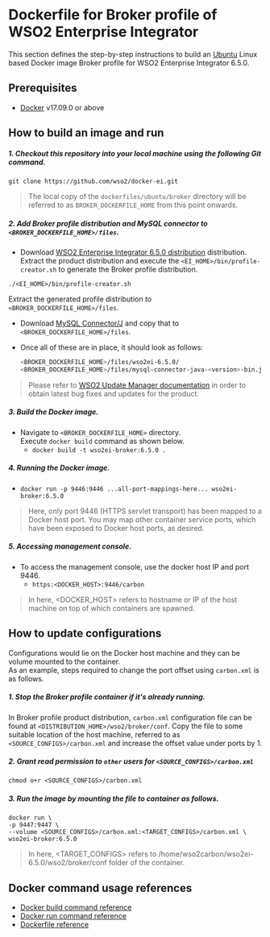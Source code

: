 # Dockerfile for Broker profile of WSO2 Enterprise Integrator #
This section defines the step-by-step instructions to build an [Ubuntu](https://hub.docker.com/_/ubuntu/) Linux based Docker image
Broker profile for WSO2 Enterprise Integrator 6.5.0.

## Prerequisites

* [Docker](https://www.docker.com/get-docker) v17.09.0 or above


## How to build an image and run
##### 1. Checkout this repository into your local machine using the following Git command.
```
git clone https://github.com/wso2/docker-ei.git
```

>The local copy of the `dockerfiles/ubuntu/broker` directory will be referred to as `BROKER_DOCKERFILE_HOME` from this point onwards.

##### 2. Add Broker profile distribution and MySQL connector to `<BROKER_DOCKERFILE_HOME>/files`.

- Download [WSO2 Enterprise Integrator 6.5.0 distribution](https://wso2.com/integration/) distribution.
Extract the product distribution and execute the `<EI_HOME>/bin/profile-creator.sh` to generate the Broker
profile distribution.

```
./<EI_HOME>/bin/profile-creator.sh
``` 

Extract the generated profile distribution to `<BROKER_DOCKERFILE_HOME>/files`.

- Download [MySQL Connector/J](https://downloads.mysql.com/archives/c-j)
and copy that to `<BROKER_DOCKERFILE_HOME>/files`.
- Once all of these are in place, it should look as follows:

  ```bash
  <BROKER_DOCKERFILE_HOME>/files/wso2ei-6.5.0/
  <BROKER_DOCKERFILE_HOME>/files/mysql-connector-java-<version>-bin.jar
  ```
  
>Please refer to [WSO2 Update Manager documentation]( https://docs.wso2.com/display/WUM300/WSO2+Update+Manager)
in order to obtain latest bug fixes and updates for the product.

##### 3. Build the Docker image.
- Navigate to `<BROKER_DOCKERFILE_HOME>` directory. <br>
  Execute `docker build` command as shown below.
    + `docker build -t wso2ei-broker:6.5.0 .`
    
##### 4. Running the Docker image.
- `docker run -p 9446:9446 ...all-port-mappings-here... wso2ei-broker:6.5.0`
>Here, only port 9446 (HTTPS servlet transport) has been mapped to a Docker host port.
You may map other container service ports, which have been exposed to Docker host ports, as desired.

##### 5. Accessing management console.
- To access the management console, use the docker host IP and port 9446.
    + `https:<DOCKER_HOST>:9446/carbon`
    
>In here, <DOCKER_HOST> refers to hostname or IP of the host machine on top of which containers are spawned.


## How to update configurations
Configurations would lie on the Docker host machine and they can be volume mounted to the container. <br>
As an example, steps required to change the port offset using `carbon.xml` is as follows.

##### 1. Stop the Broker profile container if it's already running.
In Broker profile product distribution, `carbon.xml` configuration file can be found at `<DISTRIBUTION_HOME>/wso2/broker/conf`.
Copy the file to some suitable location of the host machine, referred to as `<SOURCE_CONFIGS>/carbon.xml` and
increase the offset value under ports by 1.

##### 2. Grant read permission to `other` users for `<SOURCE_CONFIGS>/carbon.xml`
```
chmod o+r <SOURCE_CONFIGS>/carbon.xml
```

##### 3. Run the image by mounting the file to container as follows.
```
docker run \
-p 9447:9447 \
--volume <SOURCE_CONFIGS>/carbon.xml:<TARGET_CONFIGS>/carbon.xml \
wso2ei-broker:6.5.0
```

>In here, <TARGET_CONFIGS> refers to /home/wso2carbon/wso2ei-6.5.0/wso2/broker/conf folder of the container.


## Docker command usage references

* [Docker build command reference](https://docs.docker.com/engine/reference/commandline/build/)
* [Docker run command reference](https://docs.docker.com/engine/reference/run/)
* [Dockerfile reference](https://docs.docker.com/engine/reference/builder/)
